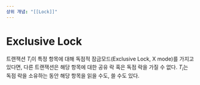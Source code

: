 ```yaml
---
상위 개념: "[[Lock]]"
---
```

# Exclusive Lock
트랜잭션 $T_i$이 특정 항목에 대해 독점적 잠금모드(Exclusive Lock, X mode)를 가지고 있다면, 다른 트랜잭션은 해당 항목에 대한 공유 락 혹은 독점 락을 가질 수 없다. $T_i$는 독점 락을 소유하는 동안 해당 항목을 읽을 수도, 쓸 수도 있다.